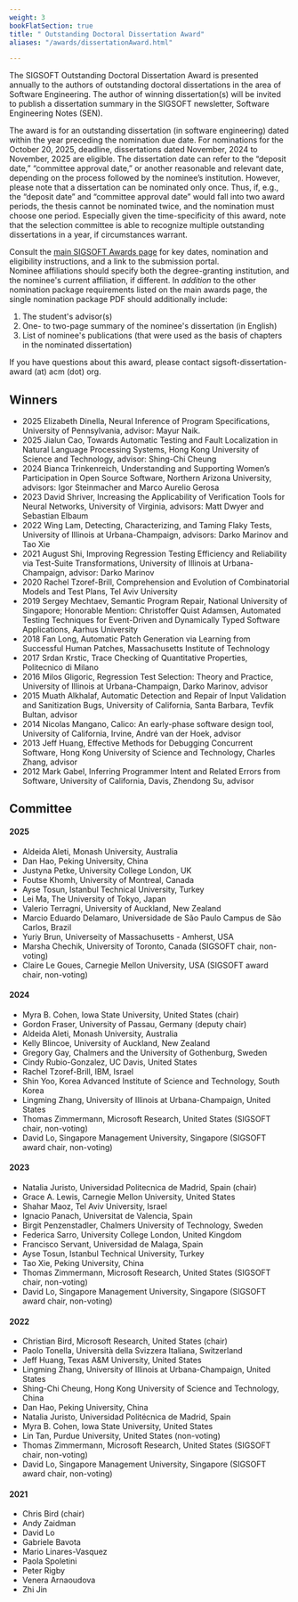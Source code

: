 ```yaml
---
weight: 3
bookFlatSection: true
title: " Outstanding Doctoral Dissertation Award"
aliases: "/awards/dissertationAward.html"

---
```


The SIGSOFT Outstanding Doctoral Dissertation Award is presented annually to the authors of outstanding doctoral dissertations in the area of Software Engineering. The author of winning dissertation(s) will be invited to publish a dissertation summary in the SIGSOFT newsletter, Software Engineering Notes (SEN). 

The award is for an outstanding dissertation (in software engineering) dated within the year preceding the nomination due date. For nominations for the October 20, 2025, deadline, dissertations dated November, 2024 to November, 2025 are eligible. The dissertation date can refer to the “deposit date,” “committee approval date,” or another reasonable and relevant date, depending on the process followed by the nominee’s institution. However, please note that a dissertation can be nominated only once. Thus, if, e.g., the “deposit date” and “committee approval date” would fall into two award periods, the thesis cannot be nominated twice, and the nomination must choose one period. Especially given the time-specificity of this award, note that the selection committee is able to recognize multiple outstanding dissertations in a year, if circumstances warrant. 

Consult the [main SIGSOFT Awards page](https://www2.sigsoft.org/awards/) for key
dates, nomination and eligibility instructions, and a link to the submission
portal.  
Nominee affiliations should specify both the degree-granting institution,
and the nominee's current affiliation, if different. In _addition_ to the other
nomination package requirements listed on the main awards page, the single
nomination package PDF should additionally include:
  1. The student's advisor(s)
  2. One- to two-page summary of the nominee's dissertation (in English)
  3. List of nominee's publications (that were used as the basis of chapters in the nominated dissertation)


If you have questions about this award, please contact sigsoft-dissertation-award (at) acm (dot) org.

## Winners
- 2025 Elizabeth Dinella, Neural Inference of Program Specifications, University of Pennsylvania, advisor: Mayur Naik.
- 2025 Jialun Cao, Towards Automatic Testing and Fault Localization in Natural Language Processing Systems,  Hong Kong University of Science and Technology, advisor: Shing-Chi Cheung
- 2024 Bianca Trinkenreich, Understanding and Supporting Women’s Participation in Open Source Software, Northern Arizona University, advisors: Igor Steinmacher and Marco Aurelio Gerosa
- 2023 David Shriver, Increasing the Applicability of Verification Tools for Neural Networks, University of Virginia, advisors: Matt Dwyer and Sebastian Elbaum
- 2022 Wing Lam, Detecting, Characterizing, and Taming Flaky Tests, University of Illinois at Urbana-Champaign, advisors: Darko Marinov and Tao Xie
- 2021	August Shi, Improving Regression Testing Efficiency and Reliability via Test-Suite Transformations, University of Illinois at Urbana-Champaign, advisor: Darko Marinov
- 2020	Rachel Tzoref-Brill, Comprehension and Evolution of Combinatorial Models and Test Plans, Tel Aviv University
- 2019	Sergey Mechtaev, Semantic Program Repair, National University of Singapore;
Honorable Mention: Christoffer Quist Adamsen, Automated Testing Techniques for Event-Driven and Dynamically Typed Software Applications, Aarhus University
- 2018	Fan Long, Automatic Patch Generation via Learning from Successful Human Patches, Massachusetts Institute of Technology
- 2017	Srdan Krstic, Trace Checking of Quantitative Properties, Politecnico di Milano
- 2016	Milos Gligoric, Regression Test Selection: Theory and Practice, University of Illinois at Urbana-Champaign, Darko Marinov, advisor
- 2015	Muath Alkhalaf, Automatic Detection and Repair of Input Validation and Sanitization Bugs, University of California, Santa Barbara, Tevfik Bultan, advisor
- 2014	Nicolas Mangano, Calico: An early-phase software design tool, University of California, Irvine, André van der Hoek, advisor
- 2013	Jeff Huang, Effective Methods for Debugging Concurrent Software, Hong Kong University of Science and Technology, Charles Zhang, advisor
- 2012	Mark Gabel, Inferring Programmer Intent and Related Errors from Software, University of California, Davis, Zhendong Su, advisor

## Committee

#### 2025
- Aldeida Aleti, Monash University, Australia 
- Dan Hao, Peking University, China
- Justyna Petke, University College London, UK
- Foutse Khomh, University of Montreal, Canada
- Ayse Tosun, Istanbul Technical University, Turkey
- Lei Ma, The University of Tokyo, Japan
- Valerio Terragni, University of Auckland, New Zealand
- Marcio Eduardo Delamaro, Universidade de São Paulo Campus de São Carlos, Brazil
- Yuriy Brun, Universeity of Massachusetts - Amherst, USA
- Marsha Chechik, University of Toronto, Canada (SIGSOFT chair, non-voting)
- Claire Le Goues, Carnegie Mellon University, USA (SIGSOFT award chair, non-voting)

#### 2024
* Myra B. Cohen, Iowa State University, United States (chair)
* Gordon Fraser, University of Passau, Germany (deputy chair)
* Aldeida Aleti, Monash University, Australia                                
* Kelly Blincoe, University of Auckland, New Zealand
* Gregory Gay, Chalmers and the University of Gothenburg, Sweden                            
* Cindy Rubio-Gonzalez, UC Davis, United States 
* Rachel Tzoref-Brill, IBM, Israel                                    
* Shin Yoo, Korea Advanced Institute of Science and Technology, South Korea                                                                    
* Lingming Zhang, University of Illinois at Urbana-Champaign, United States  
* Thomas Zimmermann, Microsoft Research, United States (SIGSOFT chair, non-voting)
* David Lo, Singapore Management University, Singapore (SIGSOFT award chair, non-voting)
#### 2023
* Natalia Juristo, Universidad Politecnica de Madrid, Spain (chair)
* Grace A. Lewis, Carnegie Mellon University, United States
* Shahar Maoz, Tel Aviv University, Israel
* Ignacio Panach, Universitat de Valencia, Spain
* Birgit Penzenstadler, Chalmers University of Technology, Sweden
* Federica Sarro, University College London, United Kingdom
* Francisco Servant, Universidad de Malaga, Spain
* Ayse Tosun, Istanbul Technical University, Turkey
* Tao Xie, Peking University, China
* Thomas Zimmermann, Microsoft Research, United States (SIGSOFT chair, non-voting)
* David Lo, Singapore Management University, Singapore (SIGSOFT award chair, non-voting)
#### 2022
* Christian Bird, Microsoft Research, United States (chair)
* Paolo Tonella, Università della Svizzera Italiana, Switzerland
* Jeff Huang, Texas A&M University, United States
* Lingming Zhang, University of Illinois at Urbana-Champaign, United States
* Shing-Chi Cheung, Hong Kong University of Science and Technology, China
* Dan Hao, Peking University, China
* Natalia Juristo, Universidad Politécnica de Madrid, Spain
* Myra B. Cohen, Iowa State University, United States
* Lin Tan, Purdue University, United States (non-voting)
* Thomas Zimmermann, Microsoft Research, United States (SIGSOFT chair, non-voting)
* David Lo, Singapore Management University, Singapore (SIGSOFT award chair, non-voting)

#### 2021
* Chris Bird (chair)
* Andy Zaidman
* David Lo
* Gabriele Bavota
* Mario Linares-Vasquez
* Paola Spoletini
* Peter Rigby
* Venera Arnaoudova
* Zhi Jin
